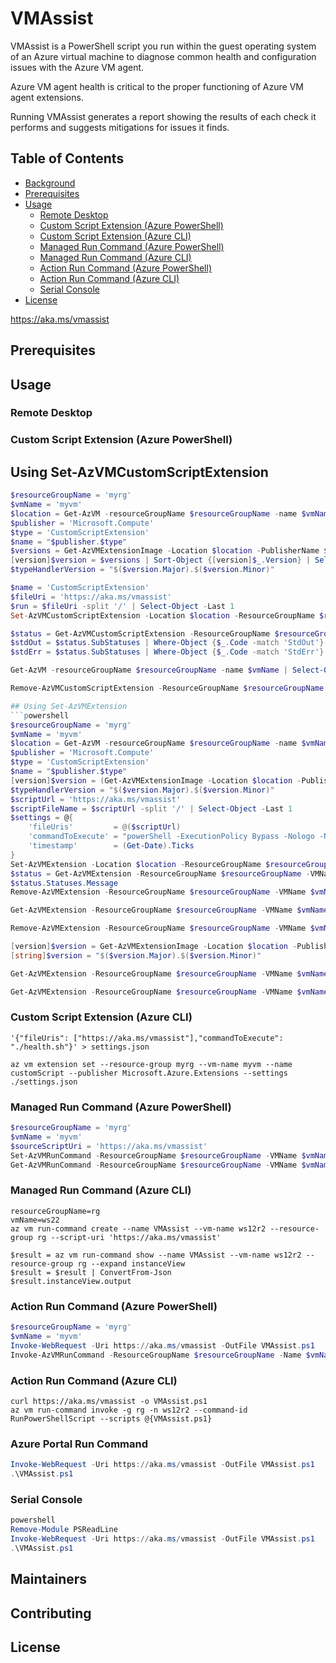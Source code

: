 # VMAssist

VMAssist is a PowerShell script you run within the guest operating system of an Azure virtual machine to diagnose common health and configuration issues with the Azure VM agent.

Azure VM agent health is critical to the proper functioning of Azure VM agent extensions.

Running VMAssist generates a report showing the results of each check it performs and suggests mitigations for issues it finds.

## Table of Contents

- [Background](#background)
- [Prerequisites](#prerequisites)
- [Usage](#usage)
  - [Remote Desktop](#remote-desktop)
  - [Custom Script Extension (Azure PowerShell)](#custom-script-extension-azure-powershell)
  - [Custom Script Extension (Azure CLI)](#custom-script-extension-azure-cli)
  - [Managed Run Command (Azure PowerShell)](#managed-run-command-azure-powershell)
  - [Managed Run Command (Azure CLI)](#managed-run-command-azure-cli)
  - [Action Run Command (Azure PowerShell)](#action-run-command-azure-powershell)
  - [Action Run Command (Azure CLI)](#action-run-command-azure-cli)
  - [Serial Console](#serial-console)
- [License](#license)

https://aka.ms/vmassist

## Prerequisites

## Usage

### Remote Desktop

### Custom Script Extension (Azure PowerShell)

## Using Set-AzVMCustomScriptExtension
```powershell
$resourceGroupName = 'myrg'
$vmName = 'myvm'
$location = Get-AzVM -resourceGroupName $resourceGroupName -name $vmName | Select-Object -ExpandProperty Location
$publisher = 'Microsoft.Compute'
$type = 'CustomScriptExtension'
$name = "$publisher.$type"
$versions = Get-AzVMExtensionImage -Location $location -PublisherName $publisher -Type $type
[version]$version = $versions | Sort-Object {[version]$_.Version} | Select-Object -ExpandProperty Version -Last 1
$typeHandlerVersion = "$($version.Major).$($version.Minor)"

$name = 'CustomScriptExtension'
$fileUri = 'https://aka.ms/vmassist'
$run = $fileUri -split '/' | Select-Object -Last 1
Set-AzVMCustomScriptExtension -Location $location -ResourceGroupName $resourceGroupName -VMName $vmName -Name $name -FileUri $fileUri -Run $run -TypeHandlerVersion $typeHandlerVersion -ForceRerun (Get-Date).Ticks

$status = Get-AzVMCustomScriptExtension -ResourceGroupName $resourceGroupName -VMName $vmName -Name $name -Status
$stdOut = $status.SubStatuses | Where-Object {$_.Code -match 'StdOut'} | Select-Object -ExpandProperty Message
$stdErr = $status.SubStatuses | Where-Object {$_.Code -match 'StdErr'} | Select-Object -ExpandProperty Message

Get-AzVM -resourceGroupName $resourceGroupName -name $vmName | Select-Object -ExpandProperty Extensions | Where-Object {$_.Publisher -eq $publisher -and $_.VirtualMachineExtensionType -eq $name}

Remove-AzVMCustomScriptExtension -ResourceGroupName $resourceGroupName -VMName $vmName -Name $name -Force

## Using Set-AzVMExtension
```powershell
$resourceGroupName = 'myrg'
$vmName = 'myvm'
$location = Get-AzVM -resourceGroupName $resourceGroupName -name $vmName | Select-Object -ExpandProperty Location
$publisher = 'Microsoft.Compute'
$type = 'CustomScriptExtension'
$name = "$publisher.$type"
[version]$version = (Get-AzVMExtensionImage -Location $location -PublisherName $publisher -Type $type | Sort-Object {[Version]$_.Version} -Desc | Select-Object Version -First 1).Version
$typeHandlerVersion = "$($version.Major).$($version.Minor)"
$scriptUrl = 'https://aka.ms/vmassist'
$scriptFileName = $scriptUrl -split '/' | Select-Object -Last 1
$settings = @{
	'fileUris'         = @($scriptUrl)
	'commandToExecute' = "powerShell -ExecutionPolicy Bypass -Nologo -NoProfile -File $scriptFileName"
	'timestamp'        = (Get-Date).Ticks
}
Set-AzVMExtension -Location $location -ResourceGroupName $resourceGroupName -VMName $vmName -Name $name -Publisher $publisher -ExtensionType $type -TypeHandlerVersion $typeHandlerVersion -Settings $settings
$status = Get-AzVMExtension -ResourceGroupName $resourceGroupName -VMName $vmName -Name $name -Status
$status.Statuses.Message
Remove-AzVMExtension -ResourceGroupName $resourceGroupName -VMName $vmName -Name $name -Force
```

```powershell
Get-AzVMExtension -ResourceGroupName $resourceGroupName -VMName $vmName -Name $name -Status
```

```powershell
Remove-AzVMExtension -ResourceGroupName $resourceGroupName -VMName $vmName -Name $name -Force
```

```powershell
[version]$version = Get-AzVMExtensionImage -Location $location -PublisherName $pubisher -Type $type | Sort-Object {[version]$_.Version} | Select-Object -ExpandProperty Version -Last 1
[string]$version = "$($version.Major).$($version.Minor)"
```

```powershell
Get-AzVMExtension -ResourceGroupName $resourceGroupName -VMName $vmName -Name $name -Status | Select-Object -ExpandProperty SubStatuses | Where-Object code -match 'stdout' | Select-Object -ExpandProperty Message
```

```powershell
Get-AzVMExtension -ResourceGroupName $resourceGroupName -VMName $vmName -Name $name -Status | Select-Object -ExpandProperty SubStatuses | Where-Object code -match 'stderr' | Select-Object -ExpandProperty Message
```

### Custom Script Extension (Azure CLI)

```
'{"fileUris": ["https://aka.ms/vmassist"],"commandToExecute": "./health.sh"}' > settings.json

az vm extension set --resource-group myrg --vm-name myvm --name customScript --publisher Microsoft.Azure.Extensions --settings ./settings.json

```

### Managed Run Command (Azure PowerShell)

```powershell
$resourceGroupName = 'myrg'
$vmName = 'myvm'
$sourceScriptUri = 'https://aka.ms/vmassist'
Set-AzVMRunCommand -ResourceGroupName $resourceGroupName -VMName $vmName -RunCommandName RunPowerShellScript -SourceScriptUri $sourceScriptUri
Get-AzVMRunCommand -ResourceGroupName $resourceGroupName -VMName $vmName -RunCommandName RunPowerShellScript -Expand InstanceView | Select-Object -ExpandProperty InstanceView
```

### Managed Run Command (Azure CLI)

```
resourceGroupName=rg
vmName=ws22
az vm run-command create --name VMAssist --vm-name ws12r2 --resource-group rg --script-uri 'https://aka.ms/vmassist'

$result = az vm run-command show --name VMAssist --vm-name ws12r2 --resource-group rg --expand instanceView
$result = $result | ConvertFrom-Json
$result.instanceView.output
```

### Action Run Command (Azure PowerShell)

```powershell
$resourceGroupName = 'myrg'
$vmName = 'myvm'
Invoke-WebRequest -Uri https://aka.ms/vmassist -OutFile VMAssist.ps1
Invoke-AzVMRunCommand -ResourceGroupName $resourceGroupName -Name $vmName -CommandId RunPowerShellScript -ScriptPath VMAssist.ps1
```

### Action Run Command (Azure CLI)

```
curl https://aka.ms/vmassist -o VMAssist.ps1
az vm run-command invoke -g rg -n ws12r2 --command-id RunPowerShellScript --scripts @{VMAssist.ps1}
```

### Azure Portal Run Command

```powershell
Invoke-WebRequest -Uri https://aka.ms/vmassist -OutFile VMAssist.ps1
.\VMAssist.ps1
```

### Serial Console

```powershell
powershell
Remove-Module PSReadLine
Invoke-WebRequest -Uri https://aka.ms/vmassist -OutFile VMAssist.ps1
.\VMAssist.ps1
```

## Maintainers

## Contributing

## License
